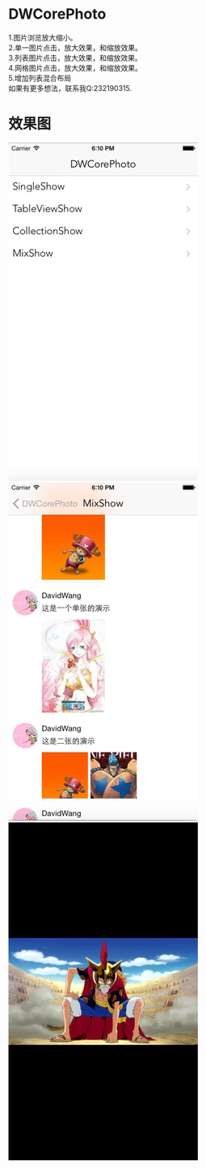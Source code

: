 # DWCorePhoto
1.图片浏览放大缩小。<br />
2.单一图片点击，放大效果，和缩放效果。<br />
3.列表图片点击，放大效果，和缩放效果。<br />
4.网格图片点击，放大效果，和缩放效果。<br />
5.增加列表混合布局<br />
如果有更多想法，联系我Q:232190315.
# 效果图
![](https://raw.githubusercontent.com/DavidWangTM/DWCorePhoto/master/F94F5089-4C28-4B65-9E9E-EB4B05F8C538.png)
![](https://raw.githubusercontent.com/DavidWangTM/DWCorePhoto/master/7F5873B6-B613-487B-8FB9-3A9109F48ECD.png)
![](https://raw.githubusercontent.com/DavidWangTM/DWCorePhoto/master/6C676764-EE61-48A5-801B-DFE08B77EBBD.png)

